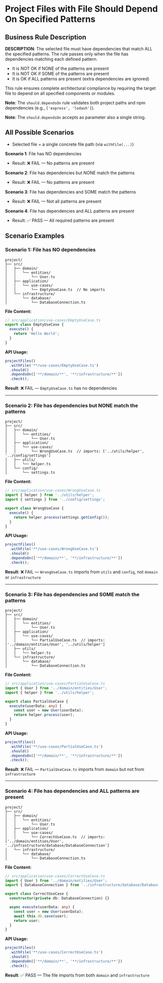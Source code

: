 # Project Files with File Should Depend On Specified Patterns

## Business Rule Description

**DESCRIPTION**: The selected file must have dependencies that match ALL the specified patterns. The rule passes only when the file has dependencies matching each defined pattern.

- It is NOT OK if NONE of the patterns are present
- It is NOT OK if SOME of the patterns are present
- It is OK if ALL patterns are present (extra dependencies are ignored)

This rule ensures complete architectural compliance by requiring the target file to depend on all specified components or modules.

**Note**: The `should.dependsOn` rule validates both project paths and npm dependencies (e.g., `['express', 'lodash']`).

**Note**: The `should.dependsOn` accepts as parameter also a single string.

## All Possible Scenarios

- Selected file = a single concrete file path (via `withFile(...)`)

**Scenario 1**: File has NO dependencies

- Result: ❌ FAIL — No patterns are present

**Scenario 2**: File has dependencies but NONE match the patterns

- Result: ❌ FAIL — No patterns are present

**Scenario 3**: File has dependencies and SOME match the patterns

- Result: ❌ FAIL — Not all patterns are present

**Scenario 4**: File has dependencies and ALL patterns are present

- Result: ✅ PASS — All required patterns are present

## Scenario Examples

### Scenario 1: File has NO dependencies

```
project/
├── src/
│   ├── domain/
│   │   └── entities/
│   │       └── User.ts
│   ├── application/
│   │   └── use-cases/
│   │       └── EmptyUseCase.ts  // No imports
│   └── infrastructure/
│       └── database/
│           └── DatabaseConnection.ts
```

**File Content:**

```typescript
// src/application/use-cases/EmptyUseCase.ts
export class EmptyUseCase {
  execute() {
    return 'Hello World';
  }
}
```

**API Usage:**

```typescript
projectFiles()
  .withFile('**/use-cases/EmptyUseCase.ts')
  .should()
  .dependsOn(['**/domain/**', '**/infrastructure/**'])
  .check();
```

**Result**: ❌ FAIL — `EmptyUseCase.ts` has no dependencies

---

### Scenario 2: File has dependencies but NONE match the patterns

```
project/
├── src/
│   ├── domain/
│   │   └── entities/
│   │       └── User.ts
│   ├── application/
│   │   └── use-cases/
│   │       └── WrongUseCase.ts  // imports: ['../utils/helper', '../config/settings']
│   ├── utils/
│   │   └── helper.ts
│   └── config/
│       └── settings.ts
```

**File Content:**

```typescript
// src/application/use-cases/WrongUseCase.ts
import { helper } from '../utils/helper';
import { settings } from '../config/settings';

export class WrongUseCase {
  execute() {
    return helper.process(settings.getConfig());
  }
}
```

**API Usage:**

```typescript
projectFiles()
  .withFile('**/use-cases/WrongUseCase.ts')
  .should()
  .dependsOn(['**/domain/**', '**/infrastructure/**'])
  .check();
```

**Result**: ❌ FAIL — `WrongUseCase.ts` imports from `utils` and `config`, not `domain` or `infrastructure`

---

### Scenario 3: File has dependencies and SOME match the patterns

```
project/
├── src/
│   ├── domain/
│   │   └── entities/
│   │       └── User.ts
│   ├── application/
│   │   └── use-cases/
│   │       └── PartialUseCase.ts  // imports: ['../domain/entities/User', '../utils/helper']
│   ├── utils/
│   │   └── helper.ts
│   └── infrastructure/
│       └── database/
│           └── DatabaseConnection.ts
```

**File Content:**

```typescript
// src/application/use-cases/PartialUseCase.ts
import { User } from '../domain/entities/User';
import { helper } from '../utils/helper';

export class PartialUseCase {
  execute(userData: any) {
    const user = new User(userData);
    return helper.process(user);
  }
}
```

**API Usage:**

```typescript
projectFiles()
  .withFile('**/use-cases/PartialUseCase.ts')
  .should()
  .dependsOn(['**/domain/**', '**/infrastructure/**'])
  .check();
```

**Result**: ❌ FAIL — `PartialUseCase.ts` imports from `domain` but not from `infrastructure`

---

### Scenario 4: File has dependencies and ALL patterns are present

```
project/
├── src/
│   ├── domain/
│   │   └── entities/
│   │       └── User.ts
│   ├── application/
│   │   └── use-cases/
│   │       └── CorrectUseCase.ts  // imports: ['../domain/entities/User', '../infrastructure/database/DatabaseConnection']
│   └── infrastructure/
│       └── database/
│           └── DatabaseConnection.ts
```

**File Content:**

```typescript
// src/application/use-cases/CorrectUseCase.ts
import { User } from '../domain/entities/User';
import { DatabaseConnection } from '../infrastructure/database/DatabaseConnection';

export class CorrectUseCase {
  constructor(private db: DatabaseConnection) {}

  async execute(userData: any) {
    const user = new User(userData);
    await this.db.save(user);
    return user;
  }
}
```

**API Usage:**

```typescript
projectFiles()
  .withFile('**/use-cases/CorrectUseCase.ts')
  .should()
  .dependsOn(['**/domain/**', '**/infrastructure/**'])
  .check();
```

**Result**: ✅ PASS — The file imports from both `domain` and `infrastructure`
